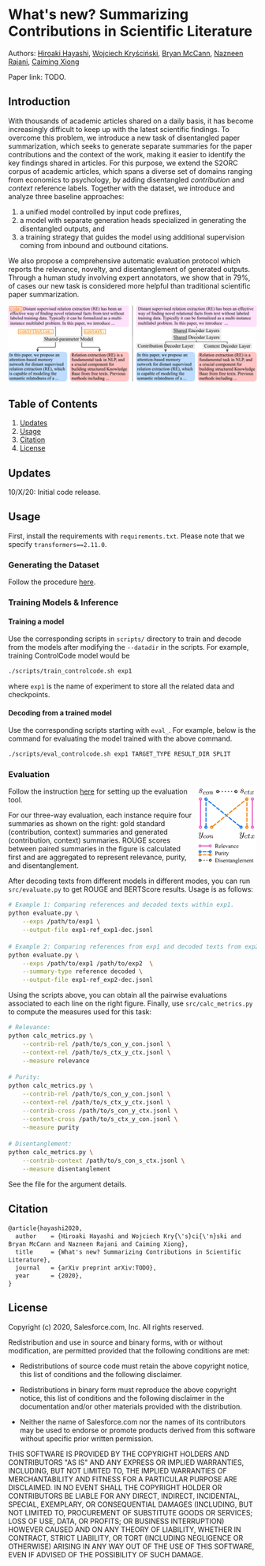 # What's new? Summarizing Contributions in Scientific Literature
Authors: [Hiroaki Hayashi](hiroakih.me), [Wojciech Kryściński](https://twitter.com/iam_wkr), [Bryan McCann](https://bmccann.github.io/), [Nazneen Rajani](http://www.nazneenrajani.com/), [Caiming Xiong](http://cmxiong.com/)

Paper link: TODO.

## Introduction

With thousands of academic articles shared on a daily basis, it has become increasingly difficult to keep up with the latest scientific findings.
To overcome this problem, we introduce a new task of disentangled paper summarization, which seeks to generate separate summaries for the paper contributions and the context of the work, making it easier to identify the key findings shared in articles.
For this purpose, we extend the S2ORC corpus of academic articles, which spans a diverse set of domains ranging from economics to psychology, by adding disentangled *contribution* and *context* reference labels.
Together with the dataset, we introduce and analyze three baseline approaches: 

1. a unified model controlled by input code prefixes, 
2. a model with separate generation heads specialized in generating the disentangled outputs, and 
3.  a training strategy that guides the model using additional supervision coming from inbound and outbound citations.

We also propose a comprehensive automatic evaluation protocol which reports the relevance, novelty, and disentanglement of generated outputs.
Through a human study involving expert annotators, we show that in 79%, of cases our new task is considered more helpful than traditional scientific paper summarization.

![Model diagram.](assets/model.jpg)

## Table of Contents

1. [Updates](#updates)
2. [Usage](#usage)
3. [Citation](#citation)
4. [License](#license)

## Updates

10/X/20: Initial code release.

## Usage

First, install the requirements with `requirements.txt`. Please note that we specify `transformers==2.11.0`.

### Generating the Dataset

Follow the procedure [here](filtering/README.md).

### Training Models & Inference
#### Training a model
Use the corresponding scripts in `scripts/` directory to train and decode from the models after modifying the `--datadir` in the scripts.
For example, training ControlCode model would be
```sh
./scripts/train_controlcode.sh exp1
```
where `exp1` is the name of experiment to store all the related data and checkpoints.

#### Decoding from a trained model
Use the corresponding scripts starting with `eval_`. For example, below is the command for evaluating the model trained with the above command.
```sh
./scripts/eval_controlcode.sh exp1 TARGET_TYPE RESULT_DIR SPLIT
```

### Evaluation
<img align="right" width="25%" src="assets/eval.jpg">

Follow the instruction [here](https://github.com/Yale-LILY/SummEval#setup) for setting up the evaluation tool.

For our three-way evaluation, each instance require four summaries as shown on the right: gold standard (contribution, context) summaries and generated (contribution, context) summaries.
ROUGE scores between paired summaries in the figure is calculated first and are aggregated to represent relevance, purity, and disentanglement.

After decoding texts from different models in different modes, you can run `src/evaluate.py` to get ROUGE and BERTScore results. Usage is as follows:
```sh
# Example 1: Comparing references and decoded texts within exp1.
python evaluate.py \
    --exps /path/to/exp1 \
    --output-file exp1-ref_exp1-dec.jsonl

# Example 2: Comparing references from exp1 and decoded texts from exp2.
python evaluate.py \
    --exps /path/to/exp1 /path/to/exp2  \
    --summary-type reference decoded \
    --output-file exp1-ref_exp2-dec.jsonl
```

Using the scripts above, you can obtain all the pairwise evaluations associated to each line on the right figure.
Finally, use `src/calc_metrics.py` to compute the measures used for this task:
```sh
# Relevance:
python calc_metrics.py \
    --contrib-rel /path/to/s_con_y_con.jsonl \
    --context-rel /path/to/s_ctx_y_ctx.jsonl \
    --measure relevance

# Purity:
python calc_metrics.py \
    --contrib-rel /path/to/s_con_y_con.jsonl \
    --context-rel /path/to/s_ctx_y_ctx.jsonl \
    --contrib-cross /path/to/s_con_y_ctx.jsonl \
    --context-cross /path/to/s_ctx_y_con.jsonl \
    --measure purity

# Disentanglement:
python calc_metrics.py \
    --contrib-context /path/to/s_con_s_ctx.jsonl \
    --measure disentanglement
```

See the file for the argument details.



## Citation
```
@article{hayashi2020,
  author    = {Hiroaki Hayashi and Wojciech Kry{\'s}ci{\'n}ski and Bryan McCann and Nazneen Rajani and Caiming Xiong},
  title     = {What's new? Summarizing Contributions in Scientific Literature},
  journal   = {arXiv preprint arXiv:TODO},
  year      = {2020},
}
```

## License

Copyright (c) 2020, Salesforce.com, Inc.
All rights reserved.

Redistribution and use in source and binary forms, with or without modification, are permitted provided that the following conditions are met:

* Redistributions of source code must retain the above copyright notice, this list of conditions and the following disclaimer.

* Redistributions in binary form must reproduce the above copyright notice, this list of conditions and the following disclaimer in the documentation and/or other materials provided with the distribution.

* Neither the name of Salesforce.com nor the names of its contributors may be used to endorse or promote products derived from this software without specific prior written permission.

THIS SOFTWARE IS PROVIDED BY THE COPYRIGHT HOLDERS AND CONTRIBUTORS "AS IS" AND ANY EXPRESS OR IMPLIED WARRANTIES, INCLUDING, BUT NOT LIMITED TO, THE IMPLIED WARRANTIES OF MERCHANTABILITY AND FITNESS FOR A PARTICULAR PURPOSE ARE DISCLAIMED. IN NO EVENT SHALL THE COPYRIGHT HOLDER OR CONTRIBUTORS BE LIABLE FOR ANY DIRECT, INDIRECT, INCIDENTAL, SPECIAL, EXEMPLARY, OR CONSEQUENTIAL DAMAGES (INCLUDING, BUT NOT LIMITED TO, PROCUREMENT OF SUBSTITUTE GOODS OR SERVICES; LOSS OF USE, DATA, OR PROFITS; OR BUSINESS INTERRUPTION) HOWEVER CAUSED AND ON ANY THEORY OF LIABILITY, WHETHER IN CONTRACT, STRICT LIABILITY, OR TORT (INCLUDING NEGLIGENCE OR OTHERWISE) ARISING IN ANY WAY OUT OF THE USE OF THIS SOFTWARE, EVEN IF ADVISED OF THE POSSIBILITY OF SUCH DAMAGE.
